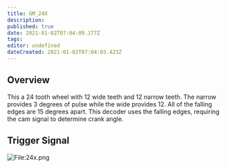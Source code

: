 ```yaml
---
title: GM_24X
description: 
published: true
date: 2021-01-02T07:04:09.177Z
tags: 
editor: undefined
dateCreated: 2021-01-02T07:04:03.423Z
---
```


Overview
--------

This a 24 tooth wheel with 12 wide teeth and 12 narrow teeth. The narrow provides 3 degrees of pulse while the wide provides 12. All of the falling edges are 15 degrees apart. This decoder uses the falling edges, requiring the cam signal to determine crank angle.

Trigger Signal
--------------

![<File:24x.png>](24x.png "File:24x.png")